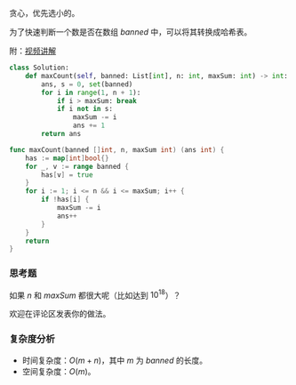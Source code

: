 贪心，优先选小的。

为了快速判断一个数是否在数组 $\textit{banned}$ 中，可以将其转换成哈希表。

附：[视频讲解](https://www.bilibili.com/video/BV1rM4y1X7z9/)

```py [sol1-Python3]
class Solution:
    def maxCount(self, banned: List[int], n: int, maxSum: int) -> int:
        ans, s = 0, set(banned)
        for i in range(1, n + 1):
            if i > maxSum: break
            if i not in s:
                maxSum -= i
                ans += 1
        return ans
```

```go [sol1-Go]
func maxCount(banned []int, n, maxSum int) (ans int) {
	has := map[int]bool{}
	for _, v := range banned {
		has[v] = true
	}
	for i := 1; i <= n && i <= maxSum; i++ {
		if !has[i] {
			maxSum -= i
			ans++
		}
	}
	return
}
```

### 思考题

如果 $\textit{n}$ 和 $\textit{maxSum}$ 都很大呢（比如达到 $10^{18}$）？

欢迎在评论区发表你的做法。

### 复杂度分析

- 时间复杂度：$O(m+n)$，其中 $m$ 为 $\textit{banned}$ 的长度。
- 空间复杂度：$O(m)$。
